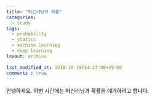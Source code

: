 ```yaml
---
title: "머신러닝과 확률"
categories:
  - study
tags:
  - probability
  - statics
  - machine learning
  - deep learning
layout: archive
  
last_modified_at: 2018-10-19T14:27:00+09:00
comments : true
---
```


안녕하세요. 이번 시간에는 머신러닝과 확률을 얘기하려고 합니다. 
